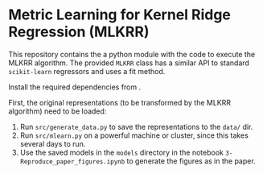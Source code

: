 # Metric Learning for Kernel Ridge Regression (MLKRR)

This repository contains the a python module with the code to execute the MLKRR algorithm. The provided `MLKRR` class has a similar API to standard `scikit-learn` regressors and uses a fit method.

Install the required dependencies from .

First, the original representations (to be transformed by the MLKRR algorithm) need to be loaded:
1. Run `src/generate_data.py` to save the representations to the `data/` dir.
2. Run `src/mlearn.py` on a powerful machine or cluster, since this takes several days to run.
3. Use the saved models in the `models` directory in the notebook `3-Reproduce_paper_figures.ipynb` to generate the figures as in the paper.



